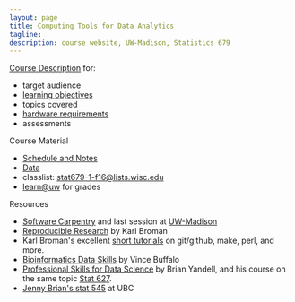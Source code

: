 ```yaml
---
layout: page
title: Computing Tools for Data Analytics
tagline:
description: course website, UW-Madison, Statistics 679
---
```


[Course Description](pages/coursedescription.html) for:

- target audience
- [learning objectives](pages/coursedescription.html#learning-objectives)
- topics covered
- [hardware requirements](pages/coursedescription.html#hardware-requirements)
- assessments

Course Material

- [Schedule and Notes](pages/schedule.html)
- [Data](pages/data.html)
- classlist: <stat679-1-f16@lists.wisc.edu>
- [learn@uw](https://coursedashboard.learnuw.wisc.edu/) for grades

Resources

- [Software Carpentry](http://software-carpentry.org/lessons/) and last session
  at [UW-Madison](http://uw-madison-aci.github.io/2016-06-08-uwmadison/)
- [Reproducible Research](https://github.com/kbroman/Talk_ReproRes) by Karl Broman
- Karl Broman's excellent [short tutorials](http://kbroman.org/pages/tutorials.html) on
  git/github, make, perl, and more.
- [Bioinformatics Data Skills](http://shop.oreilly.com/product/0636920030157.do) by Vince Buffalo
- [Professional Skills for Data Science](http://www.stat.wisc.edu/network-skills) by Brian Yandell,
  and his course on the same topic
  [Stat 627](https://github.com/datascience-uwmadison/stat627).
- [Jenny Brian's stat 545](http://stat545-ubc.github.io/) at UBC
